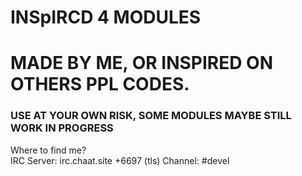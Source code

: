 # INSpIRCD 4 MODULES #
# MADE BY ME, OR INSPIRED ON OTHERS PPL CODES. #
### USE AT YOUR OWN RISK, SOME MODULES MAYBE STILL WORK IN PROGRESS ###
Where to find me?<br>
IRC Server: irc.chaat.site +6697 (tls)
Channel: #devel
